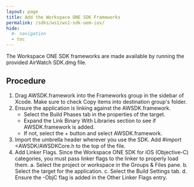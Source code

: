 ```yaml
---
layout: page
title: Add the Workspace ONE SDK Frameworks
permalink: /sdks/ws1/ws1-sdk-uem-ios/
hide:
  #- navigation
  - toc
---
```


The Workspace ONE SDK frameworks are made available by running the provided AirWatch SDK.dmg file.

## Procedure  
1. Drag AWSDK.framework into the Frameworks group in the sidebar of Xcode. Make sure to check Copy items into destination group's folder.
2. Ensure the application is linking against the AWSDK.framework.
   * Select the Build Phases tab in the properties of the target.
   * Expand the Link Binary With Libraries section to see if AWSDK.framework is added.
   * If not, select the + button and select AWSDK.framework.
3. Import the umbrella header wherever you use the SDK. Add #import <AWSDK/AWSDKCore.h to the top of the file.
4. Add Linker Flags.
   Since the Workspace ONE SDK for iOS (Objective-C) categories, you must pass linker flags to the linker to properly load them.
   a. Select the project or workspace in the Groups & Files pane.
   b. Select the target for the application.
   c. Select the Build Settings tab.
   d. Ensure the  -ObjC flag is added in the Other Linker Flags entry.